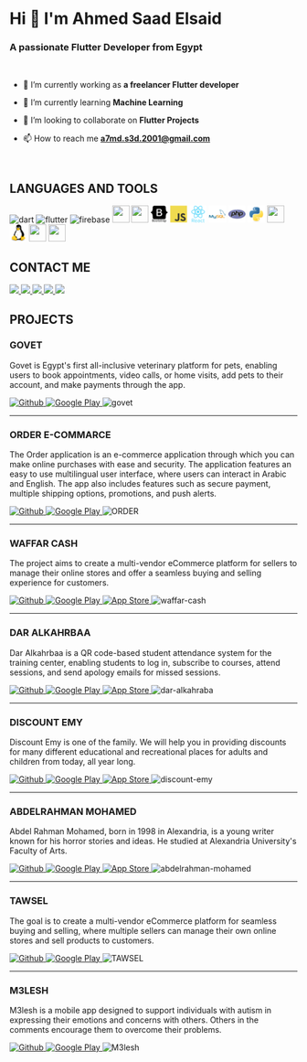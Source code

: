 <h1>Hi 👋 I'm Ahmed Saad Elsaid</h1>
<h3>A passionate Flutter Developer from Egypt</h3>
<br>

- 🔭 I’m currently working as **a freelancer Flutter developer**

- 🌱 I’m currently learning **Machine Learning**

- 👯 I’m looking to collaborate on **Flutter Projects**

- 📫 How to reach me **a7md.s3d.2001@gmail.com**

<br>
<!-- Start Section Skills -->
<h2 align="left"} >LANGUAGES AND TOOLS</h2>
<p align="left"> 
  <img src="https://www.vectorlogo.zone/logos/dartlang/dartlang-icon.svg" alt="dart" width="30" height="30"/> 
  <img src="https://www.vectorlogo.zone/logos/flutterio/flutterio-icon.svg" alt="flutter" width="30" height="30"/> 
  <img src="https://www.vectorlogo.zone/logos/firebase/firebase-icon.svg" alt="firebase" width="30" height="30"/> 
  <img src="https://1.bp.blogspot.com/-LgTa-xDiknI/X4EflN56boI/AAAAAAAAPuk/24YyKnqiGkwRS9-_9suPKkfsAwO4wHYEgCLcBGAsYHQ/s0/image9.png" width="30" height="30">
  <img src="https://cdn.icon-icons.com/icons2/2107/PNG/512/file_type_vscode_icon_130084.png" width="30" height="30">
  <img src="https://raw.githubusercontent.com/devicons/devicon/master/icons/bootstrap/bootstrap-plain-wordmark.svg" alt="bootstrap" width="30" height="30"/> 
  <img src="https://raw.githubusercontent.com/devicons/devicon/master/icons/javascript/javascript-original.svg" alt="javascript" width="30" height="30"/> 
  <img src="https://raw.githubusercontent.com/devicons/devicon/master/icons/react/react-original-wordmark.svg" alt="react" width="30" height="30"/> 
  <img src="https://raw.githubusercontent.com/devicons/devicon/master/icons/mysql/mysql-original-wordmark.svg" alt="mysql" width="30" height="30"/> 
  <img src="https://raw.githubusercontent.com/devicons/devicon/master/icons/php/php-original.svg" alt="php" width="30" height="30"/> 
  <img src="https://raw.githubusercontent.com/devicons/devicon/master/icons/python/python-original.svg" alt="python" width="30" height="30"/> 
  <img src="https://upload.wikimedia.org/wikipedia/commons/thumb/1/18/ISO_C%2B%2B_Logo.svg/1822px-ISO_C%2B%2B_Logo.svg.png" width="30" height="30">
  <img src="https://raw.githubusercontent.com/devicons/devicon/master/icons/linux/linux-original.svg" alt="linux" width="30" height="30"/> 
  <img src="https://brandslogos.com/wp-content/uploads/images/large/arduino-logo-1.png" width="30" height="30">
  <img src="https://cdn-icons-png.flaticon.com/512/6119/6119533.png" width="30" height="30">
</p>
<!-- End Section Skills -->

<!-- Start Section Contact Me -->
<h2> CONTACT ME </h2>
<p>
  <a href="https://www.facebook.com/a7mds3d2001" target="_blank">
    <img src="https://img.shields.io/badge/facebook-4267B2?style=for-the-badge&logo=facebook&logoColor=white" /> 
  </a> 
  <a href="http://Wa.me/201026272813" target="_blank">
    <img src="https://img.shields.io/badge/whatsapp-25D366.svg?style=for-the-badge&logo=whatsapp&logoColor=white" />
  </a>
  <a href="https://www.linkedin.com/in/ahmed-saad-2001/" target="_blank">
    <img src="https://img.shields.io/badge/LinkedIn-blue?style=for-the-badge&logo=linkedin&logoColor=white" />
  </a> 
  <a href="https://www.instagram.com/a7md_s3d_2001/" target="_blank">
    <img src="https://img.shields.io/badge/Instagram-e95950?style=for-the-badge&logo=instagram&logoColor=white" />
  </a>
  <a href="https://discord.com/users/Ahmed%20Saad#9905" target="_blank">
    <img src="https://img.shields.io/badge/Discord-7289da?style=for-the-badge&logo=discord&logoColor=white" />
  </a>
  
<p>
<!-- End Section Contact Me -->
  
<!-- Start Section Projects -->
<h2>PROJECTS</h2>

<!-- GOVET PROJECT -->

### GOVET

<p>
Govet is Egypt's first all-inclusive veterinary platform for pets, enabling users to book appointments, video calls, or home visits, add pets to their account, and make payments through the app.
</p>

<a href="https://github.com/mohammedelshafey12/Govet" target="_blank">
  <img alt="Github" src="https://img.shields.io/badge/github-000000.svg?style=for-the-badge&logo=github&logoColor=white" />
</a> 

<a href="https://play.google.com/store/apps/details?id=com.technospace.govet" target="_blank">
  <img alt="Google Play" src="https://img.shields.io/badge/Get%20it%20on%20google%20play-blue.svg?style=for-the-badge&logo=google-play"/>
</a>
  
<img src="https://github.com/a7mds3d2001/a7mds3d2001/assets/70177377/acaf48f4-7a97-46d5-bf03-780c93c63031" alt="govet" border="0" />

<hr>


<!-- ORDER PROJECT -->

### ORDER E-COMMARCE

<p>
The Order application is an e-commerce application through which you can make online purchases with ease and security. The application features an easy to use multilingual user interface, where users can interact in Arabic and English. The app also includes features such as secure payment, multiple shipping options, promotions, and push alerts.
</p>

<a href="https://github.com/George-Abdelmessh/Alqayser-App" target="_blank">
  <img alt="Github" src="https://img.shields.io/badge/github-000000.svg?style=for-the-badge&logo=github&logoColor=white" />
</a> 

<a href="https://play.google.com/store/apps/details?id=com.order.order" target="_blank">
  <img alt="Google Play" src="https://img.shields.io/badge/Get%20it%20on%20google%20play-blue.svg?style=for-the-badge&logo=google-play"/>
</a>

<img src="https://github.com/a7mds3d2001/a7mds3d2001/assets/70177377/c6504604-d057-44eb-939b-8d6fdf0c04fe" alt="ORDER" border="0" />

<hr>


<!-- WAFFAR CASH PROJECT-->

### WAFFAR CASH

<p>
The project aims to create a multi-vendor eCommerce platform for sellers to manage their online stores and offer a seamless buying and selling experience for customers.
</p>

<a href="https://github.com/a7md-s3d-2001/waffar_cash" target="_blank">
  <img alt="Github" src="https://img.shields.io/badge/github-000000.svg?style=for-the-badge&logo=github&logoColor=white" />
</a> 

<a href="https://play.google.com/store/apps/details?id=com.gao.waffar_cash" target="_blank">
  <img alt="Google Play" src="https://img.shields.io/badge/Get%20it%20on%20google%20play-blue.svg?style=for-the-badge&logo=google-play"/>
</a>
<a href="https://apps.apple.com/us/app/waffar-cash/id1626369167" target="_blank">
  <img alt="App Store" src="https://img.shields.io/badge/Get%20it%20on%20app%20store-blue.svg?style=for-the-badge&logo=app-store&logoColor=white"/>
</a>

<img src="https://github.com/a7mds3d2001/a7mds3d2001/assets/70177377/c6e953a6-cb34-407a-8e95-45422d4718c9" alt="waffar-cash" border="0" />

<hr>

<!-- DAR ALKAHRBA PROJECT-->

### DAR ALKAHRBAA

<p>
Dar Alkahrbaa is a QR code-based student attendance system for the training center, enabling students to log in, subscribe to courses, attend sessions, and send apology emails for missed sessions.
</p>

<a href="" target="_blank">
  <img alt="Github" src="https://img.shields.io/badge/github-000000.svg?style=for-the-badge&logo=github&logoColor=white" />
</a> 

<a href="https://play.google.com/store/apps/details?id=com.technoSpace.dar_elkahraba_app" target="_blank">
  <img alt="Google Play" src="https://img.shields.io/badge/Get%20it%20on%20google%20play-blue.svg?style=for-the-badge&logo=google-play"/>
</a>
<a href="https://apps.apple.com/us/app/dar-alkahrba/id1597367206" target="_blank">
  <img alt="App Store" src="https://img.shields.io/badge/Get%20it%20on%20app%20store-blue.svg?style=for-the-badge&logo=app-store&logoColor=white"/>
</a> 

<img src="https://github.com/a7mds3d2001/a7mds3d2001/assets/70177377/a0577f39-b9c0-45c3-a1a5-3aa19ed56d8d" alt="dar-alkahraba" border="0" />


<hr>


<!-- DISCOUNT EMY PROJECT-->

### DISCOUNT EMY

<p>
Discount Emy is one of the family. We will help you in providing discounts for many different educational and recreational places for adults and children from today, all year long.
</p>

<a href="https://github.com/a7md-s3d-2001/emy_discount" target="_blank">
  <img alt="Github" src="https://img.shields.io/badge/github-000000.svg?style=for-the-badge&logo=github&logoColor=white" />
</a> 

<a href="https://play.google.com/store/apps/details?id=com.technospace.emy_discount" target="_blank">
  <img alt="Google Play" src="https://img.shields.io/badge/Get%20it%20on%20google%20play-blue.svg?style=for-the-badge&logo=google-play"/>
</a>
<a href="https://apps.apple.com/us/app/discount-emy/id1617326763" target="_blank">
  <img alt="App Store" src="https://img.shields.io/badge/Get%20it%20on%20app%20store-blue.svg?style=for-the-badge&logo=app-store&logoColor=white"/>
</a>

<img src="https://github.com/a7mds3d2001/a7mds3d2001/assets/70177377/ddfa8f15-4d52-4437-a3e7-479f49354996" alt="discount-emy" border="0" />

<hr>

<!-- ABD ELRAHMAN MOHAMED PROJECT-->

### ABDELRAHMAN MOHAMED

<p>
Abdel Rahman Mohamed, born in 1998 in Alexandria, is a young writer known for his horror stories and ideas. He studied at Alexandria University's Faculty of Arts.
</p>

<a href="https://github.com/a7md-s3d-2001/adbelr7manmohamed_android" target="_blank">
  <img alt="Github" src="https://img.shields.io/badge/github-000000.svg?style=for-the-badge&logo=github&logoColor=white" />
</a> 

<a href="https://play.google.com/store/apps/details?id=com.elshafey.abd_elrahman_mohamed" target="_blank">
  <img alt="Google Play" src="https://img.shields.io/badge/Get%20it%20on%20google%20play-blue.svg?style=for-the-badge&logo=google-play"/>
</a>
<a href="https://apps.apple.com/eg/app/abdelrhman-mohamed/id1600160743" target="_blank">
  <img alt="App Store" src="https://img.shields.io/badge/Get%20it%20on%20app%20store-blue.svg?style=for-the-badge&logo=app-store&logoColor=white"/>
</a>

<img src="https://user-images.githubusercontent.com/70177377/209744965-94113dd6-9b31-4caf-89ce-2d066497fe53.png" alt="abdelrahman-mohamed" border="0" />

<hr>

<!-- TAWSEL PROJECT -->

### TAWSEL

<p>
The goal is to create a multi-vendor eCommerce platform for seamless buying and selling, where multiple sellers can manage their own online stores and sell products to customers.
</p>

<a href="https://github.com/a7md-s3d-2001/tawsel_app" target="_blank">
  <img alt="Github" src="https://img.shields.io/badge/github-000000.svg?style=for-the-badge&logo=github&logoColor=white" />
</a> 

<a href="https://play.google.com/store/apps/details?id=com.technospace.tawsel_app" target="_blank">
  <img alt="Google Play" src="https://img.shields.io/badge/Get%20it%20on%20google%20play-blue.svg?style=for-the-badge&logo=google-play"/>
</a>

<img src="https://github.com/a7mds3d2001/a7mds3d2001/assets/70177377/74aab254-b151-448d-a6bd-5d5107f6e23b" alt="TAWSEL" border="0" />

<hr>

<!-- M3lesh PROJECT -->

### M3LESH

<p>
M3lesh is a mobile app designed to support individuals with autism in expressing their emotions and concerns with others. Others in the comments encourage them to overcome their problems.
</p>

<a href="https://github.com/mohammedelshafey12/m3lesh" target="_blank">
  <img alt="Github" src="https://img.shields.io/badge/github-000000.svg?style=for-the-badge&logo=github&logoColor=white" />
</a> 

<a href="https://play.google.com/store/apps/details?id=com.goldscrum.m3lesh" target="_blank">
  <img alt="Google Play" src="https://img.shields.io/badge/Get%20it%20on%20google%20play-blue.svg?style=for-the-badge&logo=google-play"/>
</a>

<img src="https://github.com/a7mds3d2001/a7mds3d2001/assets/70177377/5c2a5e4d-a141-4c49-878f-622e842581d5" alt="M3lesh" border="0"/>

<!-- End Section Projects -->
